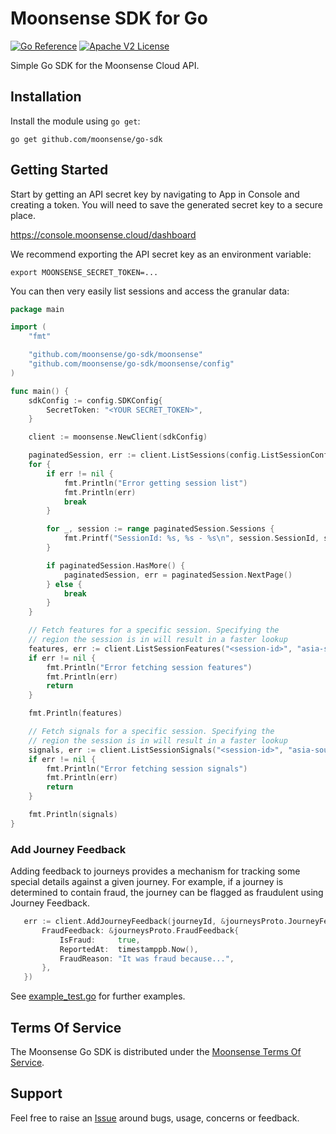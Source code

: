 # Moonsense SDK for Go

[![Go Reference](https://pkg.go.dev/badge/github.com/moonsense/go-sdk/moonsense/.svg)](https://pkg.go.dev/github.com/moonsense/go-sdk/moonsense/) [![Apache V2 License](https://img.shields.io/badge/license-Apache%20V2-blue.svg)](https://github.com/moonsense/go-sdk/blob/main/LICENSE)

Simple Go SDK for the Moonsense Cloud API.

## Installation

Install the module using `go get`: 

```shell
go get github.com/moonsense/go-sdk
```

## Getting Started

Start by getting an API secret key by navigating to App in Console and creating a token. You will need to save the generated secret key to a secure place.

https://console.moonsense.cloud/dashboard

We recommend exporting the API secret key as an environment variable:

    export MOONSENSE_SECRET_TOKEN=...

You can then very easily list sessions and access the granular data:

```go
package main

import (
    "fmt"

    "github.com/moonsense/go-sdk/moonsense"
    "github.com/moonsense/go-sdk/moonsense/config"
)

func main() {
    sdkConfig := config.SDKConfig{
        SecretToken: "<YOUR SECRET_TOKEN>",
    }

    client := moonsense.NewClient(sdkConfig)

    paginatedSession, err := client.ListSessions(config.ListSessionConfig{})
    for {
        if err != nil {
            fmt.Println("Error getting session list")
            fmt.Println(err)
            break
        }

        for _, session := range paginatedSession.Sessions {
            fmt.Printf("SessionId: %s, %s - %s\n", session.SessionId, session.Metadata.Platform.String(), session.CreatedAt.AsTime())
        }

        if paginatedSession.HasMore() {
            paginatedSession, err = paginatedSession.NextPage()
        } else {
            break
        }
    }

    // Fetch features for a specific session. Specifying the 
    // region the session is in will result in a faster lookup
    features, err := client.ListSessionFeatures("<session-id>", "asia-south1.gcp")
	if err != nil {
		fmt.Println("Error fetching session features")
		fmt.Println(err)
		return
	}

	fmt.Println(features)

    // Fetch signals for a specific session. Specifying the 
    // region the session is in will result in a faster lookup
    signals, err := client.ListSessionSignals("<session-id>", "asia-south1.gcp")
	if err != nil {
		fmt.Println("Error fetching session signals")
		fmt.Println(err)
		return
	}

	fmt.Println(signals)
}
```

### Add Journey Feedback

 Adding feedback to journeys provides a mechanism for tracking some special details against a given journey. For example, if a journey is determined to contain fraud, the journey can be flagged as fraudulent using Journey Feedback.

 ```go
	err := client.AddJourneyFeedback(journeyId, &journeysProto.JourneyFeedback{
		FraudFeedback: &journeysProto.FraudFeedback{
			IsFraud:     true,
			ReportedAt:  timestamppb.Now(),
			FraudReason: "It was fraud because...",
		},
	})
 ```

See [example_test.go](https://github.com/moonsense/go-sdk/blob/main/moonsense/example_test.go) for further examples.

## Terms Of Service

The Moonsense Go SDK is distributed under the [Moonsense Terms Of Service](https://www.moonsense.io/terms-of-service).

## Support

Feel free to raise an [Issue](https://github.com/moonsense/go-sdk/issues) around bugs, usage, concerns or feedback.
